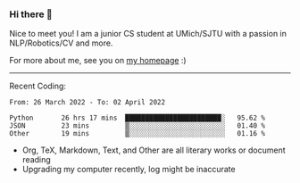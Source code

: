 ### Hi there 👋

Nice to meet you! I am a junior CS student at UMich/SJTU with a passion in NLP/Robotics/CV and more. 

For more about me, see you on [my homepage](https://jiayipan.me) :)

---

Recent Coding:
<!--START_SECTION:waka-->

```text
From: 26 March 2022 - To: 02 April 2022

Python       26 hrs 17 mins  ████████████████████████░   95.62 %
JSON         23 mins         ▒░░░░░░░░░░░░░░░░░░░░░░░░   01.40 %
Other        19 mins         ▒░░░░░░░░░░░░░░░░░░░░░░░░   01.16 %
```

<!--END_SECTION:waka-->
- Org, TeX, Markdown, Text, and Other are all literary works or document reading
- Upgrading my computer recently, log might be inaccurate
